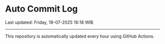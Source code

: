 # Auto Commit Log

Last updated: Friday, 18-07-2025 16:18 WIB

---

This repository is automatically updated every hour using GitHub Actions.
